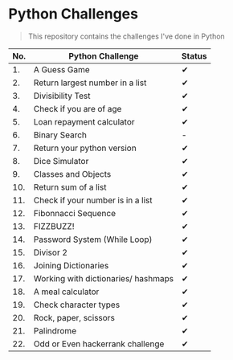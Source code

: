# Python Challenges
> This repository contains the challenges I've done in Python

| No. | Python Challenge | Status |
|-----|------------------|--------|
| 1. | A Guess Game | ✔ |
| 2. | Return largest number in a list | ✔ |
| 3. | Divisibility Test | ✔ |
| 4. | Check if you are of age | ✔ |
| 5. | Loan repayment calculator | ✔ | 
| 6. | Binary Search | - |
| 7. | Return your python version | ✔ |
| 8. | Dice Simulator | ✔ |
| 9. | Classes and Objects | ✔ |
| 10. | Return sum of a list | ✔ |
| 11. | Check if your number is in a list | ✔ |
| 12. | Fibonnacci Sequence | ✔ |
| 13. | FIZZBUZZ! | ✔ |
| 14. | Password System (While Loop) | ✔ |
| 15. | Divisor 2 | ✔ |
| 16. | Joining Dictionaries | ✔ |
| 17. | Working with dictionaries/ hashmaps| ✔ |
| 18. | A meal calculator | ✔ |
| 19. | Check character types | ✔ |
| 20. | Rock, paper, scissors | ✔ |
| 21. | Palindrome | ✔ |
| 22. | Odd or Even hackerrank challenge | ✔ |